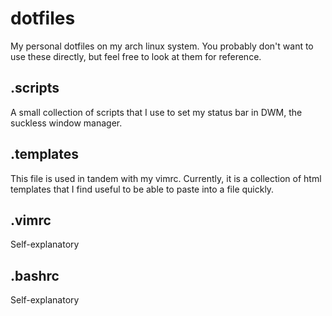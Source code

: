 # dotfiles
My personal dotfiles on my arch linux system. You probably don't want to use these directly, but feel free to look at them
for reference.
## .scripts
A small collection of scripts that I use to set my status bar in DWM, the suckless window manager.
## .templates
This file is used in tandem with my vimrc. Currently, it is a collection of html templates that I find useful to be able to paste into a file quickly.
## .vimrc
Self-explanatory
## .bashrc
Self-explanatory
